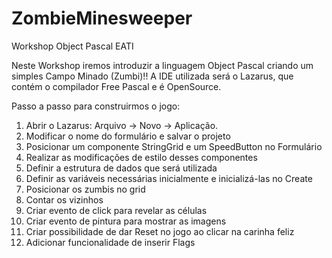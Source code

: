 # ZombieMinesweeper
Workshop Object Pascal EATI

Neste Workshop iremos introduzir a linguagem Object Pascal criando um simples Campo Minado (Zumbi)!!
A IDE utilizada será o Lazarus, que contém o compilador Free Pascal e é OpenSource. 


Passo a passo para construirmos o jogo:

1. Abrir o Lazarus: Arquivo -> Novo -> Aplicação. 
2. Modificar o nome do formulário e salvar o projeto
3. Posicionar um componente StringGrid e um SpeedButton no Formulário  
4. Realizar as modificações de estilo desses componentes
5. Definir a estrutura de dados que será utilizada
6. Definir as variáveis necessárias inicialmente e inicializá-las no Create
7. Posicionar os zumbis no grid
8. Contar os vizinhos
9. Criar evento de click para revelar as células
10. Criar evento de pintura para mostrar as imagens
11. Criar possibilidade de dar Reset no jogo ao clicar na carinha feliz
12. Adicionar funcionalidade de inserir Flags
